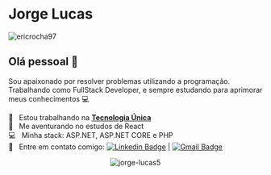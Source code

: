 # Jorge Lucas
<p align="left"> <img src="https://komarev.com/ghpvc/?username=jorge-lucas5" alt="ericrocha97" /> </p>

## Olá pessoal 👋
Sou apaixonado por resolver problemas utilizando a programação.
Trabalhando como FullStack Developer, e sempre estudando para aprimorar meus conhecimentos :computer:

 :rocket:  &nbsp; Estou trabalhando na **[Tecnologia Única](https://www.tecnologiaunica.com.br/)**
 <br/> :purple_heart: &nbsp; Me aventurando no estudos de React
 <br/> :computer: &nbsp; Minha stack: ASP.NET, ASP.NET CORE e PHP
 <br/> :email: &nbsp; Entre em contato comigo: [![Linkedin Badge](https://img.shields.io/badge/-jorgelucas-blue?style=flat-square&logo=Linkedin&logoColor=white&link=https://www.linkedin.com/in/jorge-lucas/)](https://www.linkedin.com/in/jorge-lucas/) 
| 
[![Gmail Badge](https://img.shields.io/badge/jorgelucasl91@gmail.com-c14438?style=flat-square&logo=Gmail&logoColor=white&link=mailto:jorgelucasl91@gmail.com)](jorgelucasl91@gmail.com)



<p align="center"> 
 <img src="https://github-readme-stats.vercel.app/api?username=jorge-lucas5&show_icons=true&theme=dark" alt="jorge-lucas5" />
</p> 
